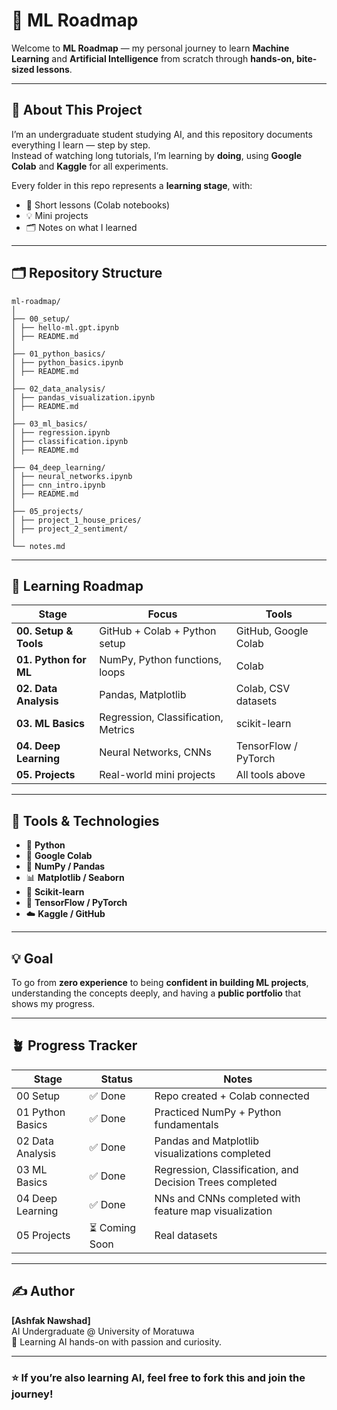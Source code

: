 # 🧠 ML Roadmap

Welcome to **ML Roadmap** — my personal journey to learn **Machine Learning** and **Artificial Intelligence** from scratch through **hands-on, bite-sized lessons**.

---

## 🚀 About This Project

I’m an undergraduate student studying AI, and this repository documents everything I learn — step by step.  
Instead of watching long tutorials, I’m learning by **doing**, using **Google Colab** and **Kaggle** for all experiments.

Every folder in this repo represents a **learning stage**, with:
- 📘 Short lessons (Colab notebooks)
- 💡 Mini projects
- 🗂️ Notes on what I learned

---

## 🗂️ Repository Structure
```
ml-roadmap/
│
├── 00_setup/
│ ├── hello-ml.gpt.ipynb
│ ├── README.md
│
├── 01_python_basics/
│ ├── python_basics.ipynb
│ ├── README.md
│
├── 02_data_analysis/
│ ├── pandas_visualization.ipynb
│ ├── README.md
│
├── 03_ml_basics/
│ ├── regression.ipynb
│ ├── classification.ipynb
│ ├── README.md
│
├── 04_deep_learning/
│ ├── neural_networks.ipynb
│ ├── cnn_intro.ipynb
│ ├── README.md
│
├── 05_projects/
│ ├── project_1_house_prices/
│ ├── project_2_sentiment/
│
└── notes.md

```


---

## 🧩 Learning Roadmap

| Stage | Focus | Tools |
|-------|--------|-------|
| **00. Setup & Tools** | GitHub + Colab + Python setup | GitHub, Google Colab |
| **01. Python for ML** | NumPy, Python functions, loops | Colab |
| **02. Data Analysis** | Pandas, Matplotlib | Colab, CSV datasets |
| **03. ML Basics** | Regression, Classification, Metrics | scikit-learn |
| **04. Deep Learning** | Neural Networks, CNNs | TensorFlow / PyTorch |
| **05. Projects** | Real-world mini projects | All tools above |

---

## 🧰 Tools & Technologies

- 🐍 **Python**
- 📓 **Google Colab**
- 🧮 **NumPy / Pandas**
- 📊 **Matplotlib / Seaborn**
- 🤖 **Scikit-learn**
- 🧠 **TensorFlow / PyTorch**
- ☁️ **Kaggle / GitHub**

---

## 💡 Goal

To go from **zero experience** to being **confident in building ML projects**, understanding the concepts deeply, and having a **public portfolio** that shows my progress.

---

## 🪴 Progress Tracker

| Stage | Status | Notes |
|--------|---------|--------|
| 00 Setup | ✅ Done | Repo created + Colab connected |
| 01 Python Basics | ✅ Done | Practiced NumPy + Python fundamentals |
| 02 Data Analysis | ✅ Done | Pandas and Matplotlib visualizations completed |
| 03 ML Basics | ✅ Done | Regression, Classification, and Decision Trees completed |
| 04 Deep Learning | ✅ Done | NNs and CNNs completed with feature map visualization |
| 05 Projects | ⏳ Coming Soon | Real datasets |


---

## ✍️ Author
**[Ashfak Nawshad]**  
AI Undergraduate @ University of Moratuwa  
📘 Learning AI hands-on with passion and curiosity.

---

### ⭐ If you’re also learning AI, feel free to fork this and join the journey!




